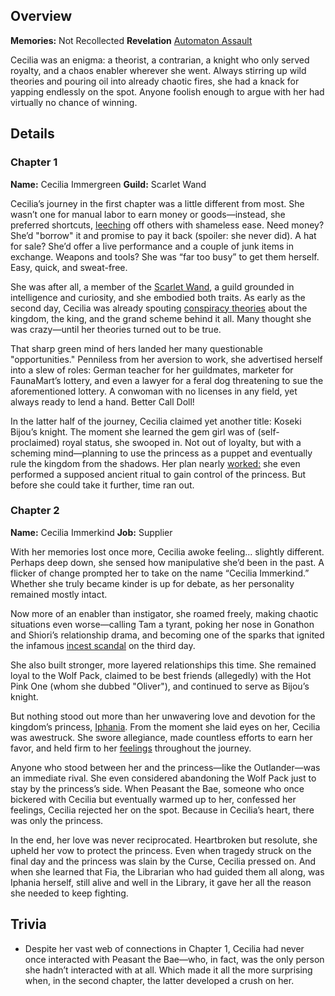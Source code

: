 <!-- title: Cecilia Immergreen -->
<!-- quote: P-Princess, I need to go. I have a dentist appointment. -->
<!-- chapters: -1 -->
<!-- images: (Cecilia's Chapter 1 Profile), (Cecilia in battle, along with others), (Cecilia's Chapter 2 Profile), (Cecilia's serenade for the Princess), (Cecilia upon finding out the love of her life is a cat)  -->
<!-- model: false -->

## Overview

**Memories:** Not Recollected
**Revelation** [Automaton Assault](#entry:automaton-assault-entry)

Cecilia was an enigma: a theorist, a contrarian, a knight who only served royalty, and a chaos enabler wherever she went. Always stirring up wild theories and pouring oil into already chaotic fires, she had a knack for yapping endlessly on the spot. Anyone foolish enough to argue with her had virtually no chance of winning.

## Details

### Chapter 1

**Name:** Cecilia Immergreen
**Guild:** Scarlet Wand

Cecilia’s journey in the first chapter was a little different from most. She wasn’t one for manual labor to earn money or goods—instead, she preferred shortcuts, [leeching](https://www.youtube.com/live/-QKg8Fau9GM?feature=shared&t=3020) off others with shameless ease. Need money? She’d "borrow" it and promise to pay it back (spoiler: she never did). A hat for sale? She’d offer a live performance and a couple of junk items in exchange. Weapons and tools? She was “far too busy” to get them herself. Easy, quick, and sweat-free.

She was after all, a member of the [Scarlet Wand](#entry:guilds-entry), a guild grounded in intelligence and curiosity, and she embodied both traits. As early as the second day, Cecilia was already spouting [conspiracy theories](https://www.youtube.com/live/-QKg8Fau9GM?feature=shared&t=3869) about the kingdom, the king, and the grand scheme behind it all. Many thought she was crazy—until her theories turned out to be true.

That sharp green mind of hers landed her many questionable "opportunities." Penniless from her aversion to work, she advertised herself into a slew of roles: German teacher for her guildmates, marketer for FaunaMart’s lottery, and even a lawyer for a feral dog threatening to sue the aforementioned lottery. A conwoman with no licenses in any field, yet always ready to lend a hand. Better Call Doll!

In the latter half of the journey, Cecilia claimed yet another title: Koseki Bijou’s knight. The moment she learned the gem girl was of (self-proclaimed) royal status, she swooped in. Not out of loyalty, but with a scheming mind—planning to use the princess as a puppet and eventually rule the kingdom from the shadows. Her plan nearly [worked:](https://www.youtube.com/live/4co7VDSYTqU?feature=shared&t=5496) she even performed a supposed ancient ritual to gain control of the princess. But before she could take it further, time ran out.

### Chapter 2

**Name:** Cecilia Immerkind
**Job:** Supplier

With her memories lost once more, Cecilia awoke feeling... slightly different. Perhaps deep down, she sensed how manipulative she’d been in the past. A flicker of change prompted her to take on the name “Cecilia Immerkind.” Whether she truly became kinder is up for debate, as her personality remained mostly intact.

Now more of an enabler than instigator, she roamed freely, making chaotic situations even worse—calling Tam a tyrant, poking her nose in Gonathon and Shiori’s relationship drama, and becoming one of the sparks that ignited the infamous [incest scandal](https://www.youtube.com/live/Icdii90_vSA?t=18700s) on the third day.

She also built stronger, more layered relationships this time. She remained loyal to the Wolf Pack, claimed to be best friends (allegedly) with the Hot Pink One (whom she dubbed "Oliver"), and continued to serve as Bijou’s knight.

But nothing stood out more than her unwavering love and devotion for the kingdom’s princess, [Iphania](#entry:iphania-entry). From the moment she laid eyes on her, Cecilia was awestruck. She swore allegiance, made countless efforts to earn her favor, and held firm to her [feelings](https://www.youtube.com/live/I75IWfMGVgM?t=7144) throughout the journey.

Anyone who stood between her and the princess—like the Outlander—was an immediate rival. She even considered abandoning the Wolf Pack just to stay by the princess’s side. When Peasant the Bae, someone who once bickered with Cecilia but eventually warmed up to her, confessed her feelings, Cecilia rejected her on the spot. Because in Cecilia’s heart, there was only the princess.

In the end, her love was never reciprocated. Heartbroken but resolute, she upheld her vow to protect the princess. Even when tragedy struck on the final day and the princess was slain by the Curse, Cecilia pressed on. And when she learned that Fia, the Librarian who had guided them all along, was Iphania herself, still alive and well in the Library, it gave her all the reason she needed to keep fighting.

## Trivia

- Despite her vast web of connections in Chapter 1, Cecilia had never once interacted with Peasant the Bae—who, in fact, was the only person she hadn’t interacted with at all. Which made it all the more surprising when, in the second chapter, the latter developed a crush on her.
